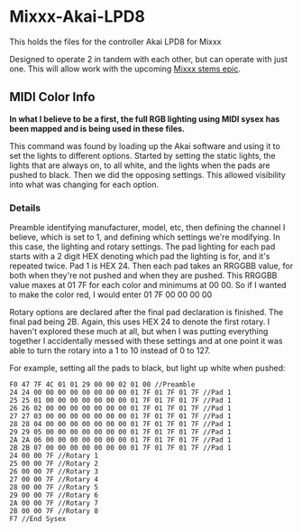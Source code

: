 # Mixxx-Akai-LPD8
This holds the files for the controller Akai LPD8 for Mixxx

Designed to operate 2 in tandem with each other, but can operate with just one. This will allow work with the upcoming [Mixxx stems epic](https://github.com/mixxxdj/mixxx/issues/13116).


## MIDI Color Info
**In what I believe to be a first, the full RGB lighting using MIDI sysex has been mapped and is being used in these files.**

This command was found by loading up the Akai software and using it to set the lights to different options. Started by setting the static lights, the lights that are always on, to all white, and the lights when the pads are pushed to black. Then we did the opposing settings. This allowed visibility into what was changing for each option.

### Details
Preamble identifying manufacturer, model, etc, then defining the channel I believe, which is set to 1, and defining which settings we're modifying. In this case, the lighting and rotary settings. 
The pad lighting for each pad starts with a 2 digit HEX denoting which pad the lighting is for, and it's repeated twice. Pad 1 is HEX 24. Then each pad takes an RRGGBB value, for both when they're not pushed and when they are pushed. This RRGGBB value maxes at 01 7F for each color and minimums at 00 00. So if I wanted to make the color red, I would enter 01 7F 00 00 00 00

Rotary options are declared after the final pad declaration is finished. The final pad being 2B. Again, this uses HEX 24 to denote the first rotary. I haven't explored these much at all, but when I was putting everything together I accidentally messed with these settings and at one point it was able to turn the rotary into a 1 to 10 instead of 0 to 127.


For example, setting all the pads to black, but light up white when pushed:
```
F0 47 7F 4C 01 01 29 00 00 02 01 00 //Preamble
24 24 00 00 00 00 00 00 00 00 01 7F 01 7F 01 7F //Pad 1
25 25 01 00 00 00 00 00 00 00 01 7F 01 7F 01 7F //Pad 1
26 26 02 00 00 00 00 00 00 00 01 7F 01 7F 01 7F //Pad 1
27 27 03 00 00 00 00 00 00 00 01 7F 01 7F 01 7F //Pad 1
28 28 04 00 00 00 00 00 00 00 01 7F 01 7F 01 7F //Pad 1
29 29 05 00 00 00 00 00 00 00 01 7F 01 7F 01 7F //Pad 1
2A 2A 06 00 00 00 00 00 00 00 01 7F 01 7F 01 7F //Pad 1
2B 2B 07 00 00 00 00 00 00 00 01 7F 01 7F 01 7F //Pad 1
24 00 00 7F //Rotary 1
25 00 00 7F //Rotary 2
26 00 00 7F //Rotary 3
27 00 00 7F //Rotary 4
28 00 00 7F //Rotary 5
29 00 00 7F //Rotary 6
2A 00 00 7F //Rotary 7
2B 00 00 7F //Rotary 8
F7 //End Sysex
```
